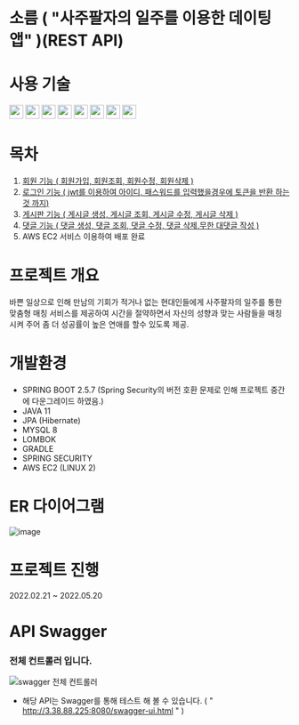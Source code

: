 # 소름 ( "사주팔자의 일주를 이용한 데이팅앱" )(REST API)

# 사용 기술
<img src="https://img.shields.io/badge/JAVA-007396?style=flat&logo=java&logoColor=white" height="25"/>  <img src="https://img.shields.io/badge/SPRING BOOT-6DB33F?style=flat&logo=springboot&logoColor=white" height="25"/>  <img src="https://img.shields.io/badge/JPA-90E59A?style=flat&logo=JPA&logoColor=white" height="25"/>  <img src="https://img.shields.io/badge/MYSQL-4479A1?style=flat&logo=MYSQL&logoColor=white" height="25"/> <img src="https://img.shields.io/badge/LOMBOK-FF5722?style=flat&logo=LOMBOK&logoColor=white" height="25"/>  <img src="https://img.shields.io/badge/GRADLE-02303A?style=flat&logo=GRADLE&logoColor=white" height="25"/>  <img src="https://img.shields.io/badge/AWS EC2-232F3E?style=flat&logo=Amazon AWS&logoColor=white" height="25"/>  <img src="https://img.shields.io/badge/SPRING SECURITY-6DB33F?style=flat&logo=Spring Security&logoColor=white" height="25"/>
# 목차
   1. [회원 기능 ( 회원가입, 회원조회, 회원수정, 회원삭제 )](https://github.com/jojojojocho/jpadating/blob/main/doc/회원가입.md)
   2. [로그인 기능 ( jwt를 이용하여 아이디, 패스워드를 입력했을경우에 토큰을 반환 하는 것 까지)](https://github.com/jojojojocho/jpadating/blob/main/doc/로그인.md)
   3. [게시판 기능 ( 게시글 생성, 게시글 조회, 게시글 수정, 게시글 삭제 )](https://github.com/jojojojocho/jpadating/blob/main/doc/게시판.md)
   4. [댓글 기능 ( 댓글 생성, 댓글 조회, 댓글 수정, 댓글 삭제,무한 대댓글 작성 )](https://github.com/jojojojocho/jpadating/blob/main/doc/댓글.md)
   5. AWS EC2 서비스 이용하여 배포 완료

# 프로젝트 개요
   바쁜 일상으로 인해 만남의 기회가 적거나 없는 현대인들에게 사주팔자의 일주를 통한 맞춤형 매칭 서비스를 제공하여 
  시간을 절약하면서 자신의 성향과 맞는 사람들을 매칭 시켜 주어 좀 더 성공률이 높은 연애를 할수 있도록 제공.
  
# 개발환경
* SPRING BOOT 2.5.7 (Spring Security의 버전 호환 문제로 인해 프로젝트 중간에 다운그레이드 하였음.)
* JAVA 11
* JPA (Hibernate)
* MYSQL 8
* LOMBOK
* GRADLE
* SPRING SECURITY
* AWS EC2 (LINUX 2)

# ER 다이어그램

![image](https://user-images.githubusercontent.com/43841476/171556284-27065649-aa01-4b13-8af0-b97bf590fd77.png)


# 프로젝트 진행

2022.02.21 ~ 2022.05.20

# API Swagger
### 전체 컨트롤러 입니다.
![swagger 전체 컨트롤러](https://user-images.githubusercontent.com/43841476/166875673-c9cd5b27-774e-4d7f-8acb-0f1df9edda90.png)

* 해당 API는 Swagger를 통해 테스트 해 볼 수 있습니다. ( " http://3.38.88.225:8080/swagger-ui.html " )

